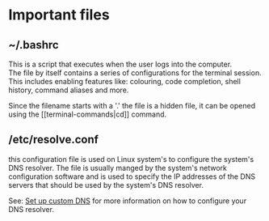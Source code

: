 # Important files 

## ~/.bashrc
This is a script that executes when the user logs into the computer.  
The file by itself contains a series of configurations for the terminal session. This includes enabling features like: colouring, code completion, shell history, command aliases and more. 

Since the filename starts with a '.' the file is a hidden file, it can be opened using the [[terminal-commands|cd]] command.

## /etc/resolve.conf
this configuration file is used on Linux system's to configure the system's DNS resolver. The file is usually manged by the system's network configuration software and is used to specify the IP addresses of the DNS servers that should be used by the system's DNS resolver. 

See: [Set up custom DNS](set-up-custom-dns) for more information on how to configure your DNS resolver. 
